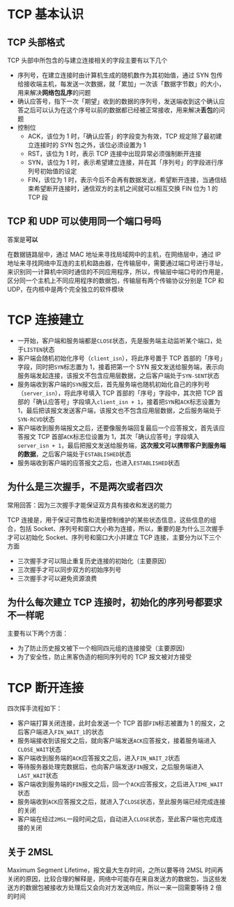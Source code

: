 # TCP 基本认识
## TCP 头部格式
TCP 头部中所包含的与建立连接相关的字段主要有以下几个

- 序列号，在建立连接时由计算机生成的随机数作为其初始值，通过 SYN 包传给接收端主机，每发送一次数据，就「累加」一次该「数据字节数」的大小，用来解决**网络包乱序**的问题
- 确认应答号，指下一次「期望」收到的数据的序列号，发送端收到这个确认应答之后可以认为在这个序号以前的数据都已经被正常接收，用来解决**丢包**的问题
- 控制位
   - ACK，该位为 1 时，「确认应答」的字段变为有效，TCP 规定除了最初建立连接时的 SYN 包之外，该位必须设置为 1
   - RST，该位为 1 时，表示 TCP 连接中出现异常必须强制断开连接
   - SYN，该位为 1 时，表示希望建立连接，并在其「序列号」的字段进行序列号初始值的设定
   - FIN，该位为 1 时，表示今后不会再有数据发送，希望断开连接，当通信结束希望断开连接时，通信双方的主机之间就可以相互交换 FIN 位为 1 的 TCP 段
## TCP 和 UDP 可以使用同一个端口号吗
答案是**可以**

在数据链路层中，通过 MAC 地址来寻找局域网中的主机，在网络层中，通过 IP 地址来寻找网络中互连的主机和路由器，在传输层中，需要通过端口号进行寻址，来识别同一计算机中同时通信的不同应用程序，所以，传输层中端口号的作用是，区分同一个主机上不同应用程序的数据包，传输层有两个传输协议分别是 TCP 和 UDP，在内核中是两个完全独立的软件模块

# TCP 连接建立

- 一开始，客户端和服务端都是`CLOSE`状态，先是服务端主动监听某个端口，处于`LISTEN`状态
- 客户端会随机初始化序号（`client_isn`），将此序号置于 TCP 首部的「序号」字段，同时把`SYN`标志置为 1，接着把第一个 SYN 报文发送给服务端，表示向服务端发起连接，该报文不包含应用层数据，之后客户端处于`SYN-SENT`状态
- 服务端收到客户端的`SYN`报文后，首先服务端也随机初始化自己的序列号（`server_isn`），将此序号填入 TCP 首部的「序号」字段中，其次把 TCP 首部的「确认应答号」字段填入`client_isn + 1`，接着把`SYN`和`ACK`标志设置为 1，最后把该报文发送客户端，该报文也不包含应用层数据，之后服务端处于`SYN-RCVD`状态
- 客户端收到服务端报文之后，还要像服务端回复最后一个应答报文，首先该应答报文 TCP 首部`ACK`标志位设置为 1，其次「确认应答号」字段填入`server_isn + 1`，最后把报文发送给服务端，**这次报文可以携带客户到服务端的数据**，之后客户端处于`ESTABLISHED`状态
- 服务端收到客户端的应答报文之后，也进入`ESTABLISHED`状态
## 为什么是三次握手，不是两次或者四次
常用回答：因为三次握手才能保证双方具有接收和发送的能力

TCP 连接是，用于保证可靠性和流量控制维护的某些状态信息，这些信息的组合，包括 Socket、序列号和窗口大小称为连接，所以，重要的是为什么三次握手才可以初始化 Socket、序列号和窗口大小并建立 TCP 连接，主要分为以下三个方面

- 三次握手才可以阻止重复历史连接的初始化（主要原因）
- 三次握手才可以同步双方的初始序列号
- 三次握手才可以避免资源浪费
## 为什么每次建立 TCP 连接时，初始化的序列号都要求不一样呢
主要有以下两个方面：

- 为了防止历史报文被下一个相同四元组的连接接受（主要原因）
- 为了安全性，防止黑客伪造的相同序列号的 TCP 报文被对方接受
# TCP 断开连接
四次挥手流程如下：

- 客户端打算关闭连接，此时会发送一个 TCP 首部`FIN`标志被置为 1 的报文，之后客户端进入`FIN_WAIT_1`的状态
- 服务端接收到该报文之后，就向客户端发送`ACK`应答报文，接着服务端进入`CLOSE_WAIT`状态
- 客户端收到服务端的`ACK`应答报文之后，进入`FIN_WAIT_2`状态
- 等待服务器处理完数据后，也向客户端发送`FIN`报文，之后服务端进入`LAST_WAIT`状态
- 客户端收到服务端的`FIN`报文之后，回一个`ACK`应答报文，之后进入`TIME_WAIT`状态
- 服务端收到`ACK`应答报文之后，就进入了`CLOSE`状态，至此服务端已经完成连接的关闭
- 客户端在经过`2MSL`一段时间之后，自动进入`CLOSE`状态，至此客户端也完成连接的关闭
## 关于 2MSL
Maximum Segment Lifetime，报文最大生存时间，之所以要等待 2MSL 时间再关闭的原因，比较合理的解释是，网络中可能存在来自发送方的数据包，当这些发送方的数据包被接收方处理后又会向对方发送响应，所以一来一回需要等待 2 倍的时间
